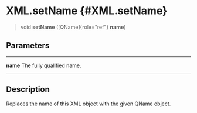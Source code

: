 XML.setName {#XML.setName}
===========

> void **setName** ([QName]{role="ref"} **name**)

Parameters
----------

  ---------- ---------------------------
  **name**   The fully qualified name.
  ---------- ---------------------------

Description
-----------

Replaces the name of this XML object with the given QName object.
